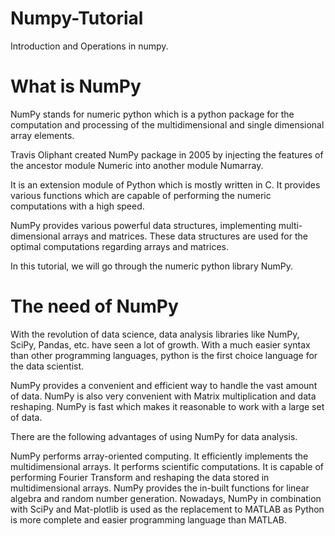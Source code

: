 # Numpy-Tutorial
Introduction and Operations in numpy.

# What is NumPy
NumPy stands for numeric python which is a python package for the computation and processing of the multidimensional and single dimensional array elements.

Travis Oliphant created NumPy package in 2005 by injecting the features of the ancestor module Numeric into another module Numarray.

It is an extension module of Python which is mostly written in C. It provides various functions which are capable of performing the numeric computations with a high speed.

NumPy provides various powerful data structures, implementing multi-dimensional arrays and matrices. These data structures are used for the optimal computations regarding arrays and matrices.

In this tutorial, we will go through the numeric python library NumPy.

# The need of NumPy
With the revolution of data science, data analysis libraries like NumPy, SciPy, Pandas, etc. have seen a lot of growth. With a much easier syntax than other programming languages, python is the first choice language for the data scientist.

NumPy provides a convenient and efficient way to handle the vast amount of data. NumPy is also very convenient with Matrix multiplication and data reshaping. NumPy is fast which makes it reasonable to work with a large set of data.

There are the following advantages of using NumPy for data analysis.

NumPy performs array-oriented computing.
It efficiently implements the multidimensional arrays.
It performs scientific computations.
It is capable of performing Fourier Transform and reshaping the data stored in multidimensional arrays.
NumPy provides the in-built functions for linear algebra and random number generation.
Nowadays, NumPy in combination with SciPy and Mat-plotlib is used as the replacement to MATLAB as Python is more complete and easier programming language than MATLAB.

